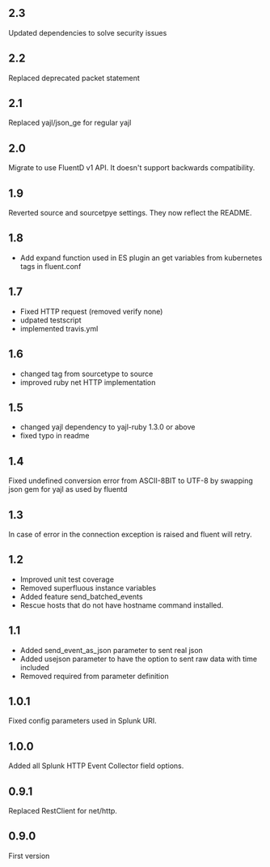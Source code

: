 ## 2.3

Updated dependencies to solve security issues

## 2.2

Replaced deprecated packet statement

## 2.1

Replaced yajl/json_ge for regular yajl

## 2.0

Migrate to use FluentD v1 API. It doesn't support backwards compatibility.

## 1.9

Reverted source and sourcetpye settings. They now reflect the README.

## 1.8

- Add expand function used in ES plugin an get variables from kubernetes tags in fluent.conf

## 1.7

- Fixed HTTP request (removed verify none)
- udpated testscript
- implemented travis.yml

## 1.6

- changed tag from sourcetype to source
- improved ruby net HTTP implementation

## 1.5

- changed yajl dependency to yajl-ruby 1.3.0 or above
- fixed typo in readme

## 1.4

Fixed undefined conversion error from ASCII-8BIT to UTF-8 by swapping json gem for yajl as used by fluentd

## 1.3

In case of error in the connection exception is raised and fluent will retry.

## 1.2

- Improved unit test coverage
- Removed superfluous instance variables
- Added feature send_batched_events
- Rescue hosts that do not have hostname command installed.

## 1.1

- Added send_event_as_json parameter to sent real json
- Added usejson parameter to have the option to sent raw data with time included
- Removed required from parameter definition

## 1.0.1

Fixed config parameters used in Splunk URI.

## 1.0.0

Added all Splunk HTTP Event Collector field options.

## 0.9.1

Replaced RestClient for net/http.

## 0.9.0

First version
